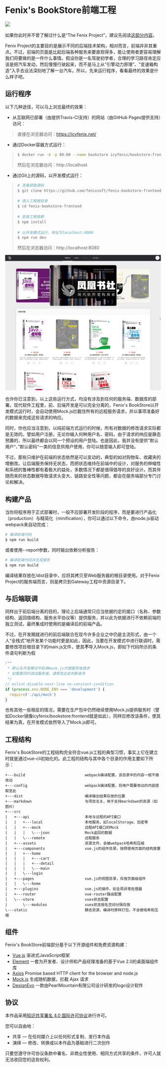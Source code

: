 # Fenix's BookStore前端工程

![](https://api.travis-ci.com/fenixsoft/fenix-bookstore-frontend.svg?branch=master)

如果你此时并不曾了解过什么是“The Fenix Project”，建议先阅读[这部分内容](http://icyfenix.pub/introduction/about-the-fenix-project.html)。

Fenix Project的主要目的是展示不同的后端技术架构，相对而言，前端并非其重点。不过，前端的页面是比起后端各种服务来要直观得多，能让使用者更容易理解我们将要做的是一件什么事情。假设你是一名驾驶初学者，合理的学习路径肯定应该是把汽车发动，然后慢慢行驶起来，而不是马上从“引擎动力原理”、“变速箱构造”入手去设法深刻地了解一台汽车。所以，先来运行程序，看看最终的效果是什么样子吧。

## 运行程序

以下几种途径，可以马上浏览最终的效果：

- 从互联网已部署（由提供Travis-CI支持）的网站（由GitHub Pages提供支持）访问：

> 直接在浏览器访问：https://icyfenix.net/

- 通过Docker容器方式运行：

> ```bash
> $ docker run -d -p 80:80 --name bookstore icyfenix/bookstore:frontend 
> ```
>
> 然后在浏览器访问：http://localhost

- 通过Git上的源码，以开发模式运行：
>```bash
># 克隆获取源码
> $ git clone https://github.com/fenixsoft/fenix-bookstore-frontend.git
> 
> # 进入工程根目录
> $ cd fenix-bookstore-frontend
> 
> # 安装工程依赖
> $ npm install
> 
> # 以开发模式运行，地址为localhost:8080
> $ npm run dev
> ```
> 
> 然后在浏览器访问：http://localhost:8080
>

![](markdown/sshot.jpg)

也许你已注意到，以上这些运行方式，均没有涉及到任何的服务端、数据库的部署。现代软件工程里，前、后端开发是可以完全分离的，Fenix's BookStore以开发模式运行时，会自动使用Mock.js拦截住所有的远程服务请求，并以事项准备好的数据来完成这些请求的响应。

同时，你也应当注意到，以纯前端方式运行的时候，所有对数据的修改请求实际都是无效的。譬如用户注册，无论你输入何种用户名、密码，由于请求的响应是静态预置的，所以最终都会以同一个预设的用户登陆。也是因此，我并没有提供”默认用户“、”默认密码“一类的信息供用户使用，你可以随意输入即可登陆。

不过，那些只维护在前端的状态依然是可以变动的，典型的如对购物车、收藏夹的增删改。让后端服务保持无状态，而把状态维持在前端中的设计，对服务的伸缩性和系统的鲁棒性都有着极大的益处，多数情况下都是值得倡导的良好设计。而其伴随而来的状态数据导致请求头变大、链路安全性等问题，都会在服务端部分专门讨论和解决。

## 构建产品

当你将程序用于正式部署时，一般不应部署开发阶段的程序，而是要进行产品化（production）与精简化（minification），你可以通过以下命令，由node.js驱动webpack来自动完成：

```bash
# 编译前端代码
$ npm run build
```

或者使用--report参数，同时输出依赖分析报告：

```bash
# 编译前端代码并生成报告
$ npm run build
```

编译结果存放在/dist目录中，应将其拷贝至Web服务器的根目录使用。对于Fenix Project的服务端而言，则是拷贝到Gateway工程中资源目录下。

## 与后端联调

同样出于前后端分离的目的，理论上后端通常只应当依据约定的接口（名称、参数结构、返回值结构、服务水平协议等）提供服务，并以此为依据进行不依赖前端的独立测试，最终集成时使用的是编译后的前端产品。

不过，在开发期就进行的前后端联合在现今许多企业之中仍是主流形式，由一个人“全栈式”地开发某个功能时更是如此，因此，当要在开发模式中进行联调时，需要修改项目根目录下的main.js文件，使其**不**导入Mock.js，即如下代码所示的条件语句判断为假

```javascript
/**
 * 默认在开发模式中启用mock.js代替服务端请求
 * 如需要同时调试服务端，请修改此处判断条件
 */
// eslint-disable-next-line no-constant-condition
if (process.env.NODE_ENV === 'development') {
  require('./api/mock')
}
```

也有其他一些相反的情况，需要在生产包中仍然继续使用Mock.js提供服务时（譬如Docker镜像icyfenix/bookstore:frontend就是如此），同样应修改该条件，使其结果为真，在开发模式依然导入了Mock.js即可。

## 工程结构

Fenix's BookStore的工程结构完全符合vue.js工程的典型习惯，事实上它在建立时就是通过vue-cli初始化的。此工程的结构与其中各个目录的作用主要如下所示：

```
+---build                           webpack编译配置，该目录中的内容一般不做改动
+---config                          webpack编译配置，将用户需要改动的内容提取至此
+---dist                            编译输出结果存放的位置
+---markdown                        与项目无关，用于支持markdown的资源（如图片）
+---src
|   +---api                         本地与远程的API接口
|   |   +---local                   本地服务，如localStorage、加密等
|   |   +---mock                    远程API接口的Mock
|   |   |   \---json                Mock返回的数据
|   |   \---remote                  远程服务
|   +---assets                      资源文件，会被webpack哈希和压缩
|   +---components                  vue.js的组件目录，按照使用页面的结构放置
|   |   +---home
|   |   |   +---cart
|   |   |   +---detail
|   |   |   \---main
|   |   \---login
|   +---pages                       vue.js的视图目录，存放页面级组件
|   |   \---home
|   +---plugins                     vue.js的插件，如全局异常处理器
|   +---router                      vue-router路由配置
|   \---store                       vuex状态配置
|       \---modules                 vuex状态按名空间分隔存放
\---static                          静态资源，编译时原样打包，不会做哈希和压缩
```

## 组件
Fenix's BookStore前端部分基于以下开源组件和免费资源构建：

- [Vue.js](https://cn.vuejs.org/)
  渐进式JavaScript框架
- [Element](https://element.eleme.cn/#/zh-CN)
  一套为开发者、设计师和产品经理准备的基于Vue 2.0的桌面端组件库
- [Axios](https://github.com/axios/axios)
  Promise based HTTP client for the browser and node.js
- [Mock.js](http://mockjs.com/)
  生成随机数据，拦截 Ajax 请求
- [DesignEvo](https://www.designevo.com/cn)
  一款由PearlMountain有限公司设计研发的logo设计软件

## 协议

本作品采用[知识共享署名 4.0 国际许可协议](http://creativecommons.org/licenses/by/4.0/)进行许可。 

您可以自由地：

- 共享 — 在任何媒介上以任何形式复制、发行本作品
- 演绎 — 修改、转换或以本作品为基础进行二次创作

只要您遵守许可协议条款中署名、非商业性使用、相同方式共享的条件，许可人就无法收回您的这些权利。
